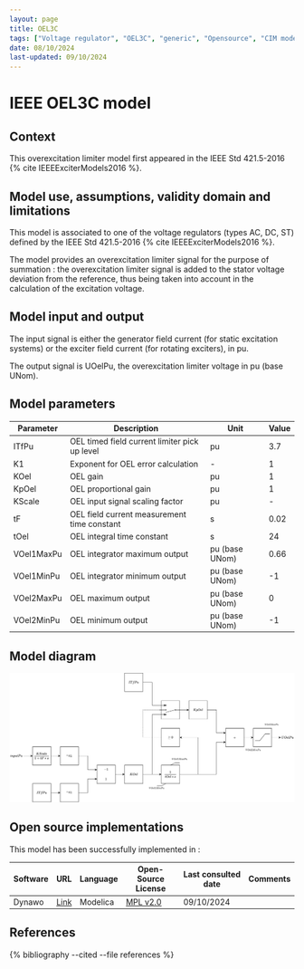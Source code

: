 ```yaml
---
layout: page
title: OEL3C
tags: ["Voltage regulator", "OEL3C", "generic", "Opensource", "CIM model", "RMS", "phasor", "MRL4", "Single phase", "IEEE", "dynawo", "#236"]
date: 08/10/2024
last-updated: 09/10/2024
---
```

# IEEE OEL3C model

## Context

This overexcitation limiter model first appeared in the IEEE Std 421.5-2016 {% cite IEEEExciterModels2016 %}.

## Model use, assumptions, validity domain and limitations

This model is associated to one of the voltage regulators (types AC, DC, ST) defined by the IEEE Std 421.5-2016 {% cite IEEEExciterModels2016 %}.

The model provides an overexcitation limiter signal for the purpose of summation : the overexcitation limiter signal is added to the stator voltage deviation from the reference, thus being taken into account in the calculation of the excitation voltage.

## Model input and output

The input signal is either the generator field current (for static excitation systems) or the exciter field current (for rotating exciters), in pu.

The output signal is UOelPu, the overexcitation limiter voltage in pu (base UNom).

## Model parameters

| Parameter | Description | Unit | Value |
| --------- | ----------- | ---- | ----- |
| ITfPu | OEL timed field current limiter pick up level | pu | 3.7 |
| K1 | Exponent for OEL error calculation | - | 1 |
| KOel | OEL gain | pu | 1 |
| KpOel | OEL proportional gain | pu | 1 |
| KScale | OEL input signal scaling factor | pu | - |
| tF | OEL field current measurement time constant | s | 0.02 |
| tOel | OEL integral time constant | s | 24 |
| VOel1MaxPu | OEL integrator maximum output | pu (base UNom) | 0.66 |
| VOel1MinPu | OEL integrator minimum output | pu (base UNom) | -1 |
| VOel2MaxPu | OEL maximum output | pu (base UNom) | 0 |
| VOel2MinPu | OEL minimum output | pu (base UNom) | -1 |

## Model diagram

![OEL3C](/pages/models/regulations/oel/OEL3C/OEL3C.drawio.svg)

## Open source implementations

This model has been successfully implemented in :

| Software      | URL | Language | Open-Source License | Last consulted date | Comments |
| ------------- | --- | -------- | ------------------- | ------------------- | -------- |
| Dynawo | [Link](https://github.com/dynawo/dynawo) | Modelica | [MPL v2.0](https://www.mozilla.org/en-US/MPL/2.0/)  | 09/10/2024 |  |

## References

{% bibliography --cited --file references  %}